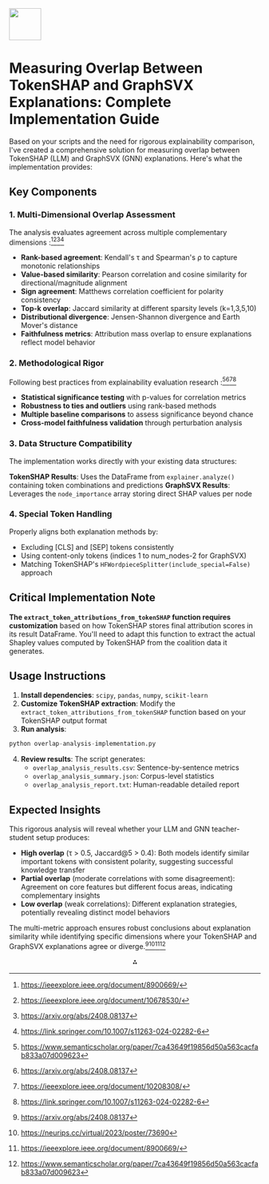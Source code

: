 <img src="https://r2cdn.perplexity.ai/pplx-full-logo-primary-dark%402x.png" style="height:64px;margin-right:32px"/>

# Measuring Overlap Between TokenSHAP and GraphSVX Explanations: Complete Implementation Guide

Based on your scripts and the need for rigorous explainability comparison, I've created a comprehensive solution for measuring overlap between TokenSHAP (LLM) and GraphSVX (GNN) explanations. Here's what the implementation provides:

## Key Components

### **1. Multi-Dimensional Overlap Assessment**

The analysis evaluates agreement across multiple complementary dimensions :[^1][^2][^3][^4]

- **Rank-based agreement**: Kendall's τ and Spearman's ρ to capture monotonic relationships
- **Value-based similarity**: Pearson correlation and cosine similarity for directional/magnitude alignment
- **Sign agreement**: Matthews correlation coefficient for polarity consistency
- **Top-k overlap**: Jaccard similarity at different sparsity levels (k=1,3,5,10)
- **Distributional divergence**: Jensen-Shannon divergence and Earth Mover's distance
- **Faithfulness metrics**: Attribution mass overlap to ensure explanations reflect model behavior


### **2. Methodological Rigor**

Following best practices from explainability evaluation research :[^5][^3][^6][^4]

- **Statistical significance testing** with p-values for correlation metrics
- **Robustness to ties and outliers** using rank-based methods
- **Multiple baseline comparisons** to assess significance beyond chance
- **Cross-model faithfulness validation** through perturbation analysis


### **3. Data Structure Compatibility**

The implementation works directly with your existing data structures:

**TokenSHAP Results**: Uses the DataFrame from `explainer.analyze()` containing token combinations and predictions
**GraphSVX Results**: Leverages the `node_importance` array storing direct SHAP values per node

### **4. Special Token Handling**

Properly aligns both explanation methods by:

- Excluding [CLS] and [SEP] tokens consistently
- Using content-only tokens (indices 1 to num_nodes-2 for GraphSVX)
- Matching TokenSHAP's `HFWordpieceSplitter(include_special=False)` approach


## Critical Implementation Note

**The `extract_token_attributions_from_tokenSHAP` function requires customization** based on how TokenSHAP stores final attribution scores in its result DataFrame. You'll need to adapt this function to extract the actual Shapley values computed by TokenSHAP from the coalition data it generates.

## Usage Instructions

1. **Install dependencies**: `scipy`, `pandas`, `numpy`, `scikit-learn`
2. **Customize TokenSHAP extraction**: Modify the `extract_token_attributions_from_tokenSHAP` function based on your TokenSHAP output format
3. **Run analysis**:
```python
python overlap-analysis-implementation.py
```

4. **Review results**: The script generates:
    - `overlap_analysis_results.csv`: Sentence-by-sentence metrics
    - `overlap_analysis_summary.json`: Corpus-level statistics
    - `overlap_analysis_report.txt`: Human-readable detailed report

## Expected Insights

This rigorous analysis will reveal whether your LLM and GNN teacher-student setup produces:

- **High overlap** (τ > 0.5, Jaccard@5 > 0.4): Both models identify similar important tokens with consistent polarity, suggesting successful knowledge transfer
- **Partial overlap** (moderate correlations with some disagreement): Agreement on core features but different focus areas, indicating complementary insights
- **Low overlap** (weak correlations): Different explanation strategies, potentially revealing distinct model behaviors

The multi-metric approach ensures robust conclusions about explanation similarity while identifying specific dimensions where your TokenSHAP and GraphSVX explanations agree or diverge.[^3][^7][^1][^5]

<div style="text-align: center">⁂</div>

[^1]: https://ieeexplore.ieee.org/document/8900669/

[^2]: https://ieeexplore.ieee.org/document/10678530/

[^3]: https://arxiv.org/abs/2408.08137

[^4]: https://link.springer.com/10.1007/s11263-024-02282-6

[^5]: https://www.semanticscholar.org/paper/7ca43649f19856d50a563cacfab833a07d009623

[^6]: https://ieeexplore.ieee.org/document/10208308/

[^7]: https://neurips.cc/virtual/2023/poster/73690

[^8]: https://ojs.bonviewpress.com/index.php/JCCE/article/view/2694

[^9]: https://dl.acm.org/doi/10.1145/3524610.3527909

[^10]: https://www.semanticscholar.org/paper/852b9429cd3093af281415822c0854b2e97bfc8f

[^11]: https://arxiv.org/abs/2503.05335

[^12]: https://www.semanticscholar.org/paper/97cb64e02208567fc817b241434ad93e12984fdb

[^13]: https://dl.acm.org/doi/10.1145/3487553.3524211

[^14]: https://arxiv.org/abs/2505.11111

[^15]: https://www.mdpi.com/2392-7674/12/1/29

[^16]: https://arxiv.org/pdf/2209.13429.pdf

[^17]: https://arxiv.org/html/2502.12525v1

[^18]: https://arxiv.org/pdf/2102.05799.pdf

[^19]: https://arxiv.org/pdf/2110.09167v2.pdf

[^20]: https://arxiv.org/pdf/2106.12543.pdf

[^21]: http://arxiv.org/pdf/2403.13106.pdf

[^22]: https://arxiv.org/abs/2503.14469

[^23]: https://arxiv.org/pdf/2405.01848.pdf

[^24]: https://arxiv.org/pdf/1902.05622.pdf

[^25]: http://arxiv.org/pdf/2304.01811.pdf

[^26]: https://jmlr.org/papers/volume23/21-0439/21-0439.pdf

[^27]: https://proceedings.neurips.cc/paper_files/paper/2023/file/ee208bfc04b1bf6125a6a34baa1c28d3-Paper-Conference.pdf

[^28]: https://proceedings.mlr.press/v162/liu22i/liu22i.pdf

[^29]: https://arxiv.org/html/2406.04606v1

[^30]: https://arxiv.org/html/2302.05666v5

[^31]: https://aclanthology.org/2022.acl-long.345.pdf

[^32]: https://pmc.ncbi.nlm.nih.gov/articles/PMC8189022/

[^33]: https://en.wikipedia.org/wiki/Jaccard_index

[^34]: https://pmc.ncbi.nlm.nih.gov/articles/PMC10975804/

[^35]: https://thesis.eur.nl/pub/66661/Thesis-Julia.pdf

[^36]: https://aclanthology.org/2025.semeval-1.257.pdf

[^37]: https://arxiv.org/html/2504.06800v1

[^38]: https://www.ijcai.org/proceedings/2022/0778.pdf

[^39]: https://orbi.uliege.be/bitstream/2268/322654/1/ExploRE_Pirenne.pdf

[^40]: https://www.sciencedirect.com/science/article/pii/S0925231224010531

[^41]: https://christophm.github.io/interpretable-ml-book/shap.html

[^42]: https://arxiv.org/pdf/2010.06775.pdf

[^43]: https://www.nature.com/articles/s41598-025-09538-2

[^44]: https://eprints.whiterose.ac.uk/id/eprint/211725/1/2024 ShapROC postscript.pdf

[^45]: https://kth.diva-portal.org/smash/get/diva2:1704879/fulltext01.pdf

[^46]: https://dl.acm.org/doi/10.1145/3511808.3557418

[^47]: https://arxiv.org/abs/2402.08845

[^48]: https://dl.acm.org/doi/10.1145/3617380

[^49]: https://www.ijcai.org/proceedings/2024/59

[^50]: https://ieeexplore.ieee.org/document/10543008/

[^51]: https://arxiv.org/abs/2502.18848

[^52]: http://arxiv.org/pdf/2408.08137.pdf

[^53]: https://arxiv.org/html/2404.03426v3

[^54]: https://arxiv.org/pdf/2502.17022.pdf

[^55]: https://arxiv.org/pdf/2209.01782.pdf

[^56]: http://arxiv.org/pdf/2402.08845.pdf

[^57]: https://arxiv.org/html/2411.14946

[^58]: https://arxiv.org/pdf/2310.04178.pdf

[^59]: https://zenodo.org/record/8375413/files/Arias-Duart_A_Confusion_Matrix_for_Evaluating_Feature_Attribution_Methods_CVPRW_2023_paper.pdf

[^60]: https://arxiv.org/html/2303.01538

[^61]: https://arxiv.org/html/2310.06514v2

[^62]: https://julian-urbano.info/files/students/msc2018radja.pdf

[^63]: https://pmc.ncbi.nlm.nih.gov/articles/PMC10544769/

[^64]: https://iml.dfki.de/comprehensive-evaluation-of-feature-attribution-methods-in-explainable-ai-via-input-perturbation/

[^65]: https://www.statisticssolutions.com/free-resources/directory-of-statistical-analyses/kendalls-tau-and-spearmans-rank-correlation-coefficient/

[^66]: https://aclanthology.org/2021.naacl-main.75.pdf

[^67]: https://psychology.town/statistics/rank-order-correlations-spearman-kendall-explained/

[^68]: https://arxiv.org/abs/2308.03161

[^69]: https://openreview.net/forum?id=6zcfrSz98y\&noteId=dhrMalPaBR

[^70]: https://aclanthology.org/J06-4002.pdf

[^71]: https://www.sciencedirect.com/science/article/pii/S0167923624000812

[^72]: https://aclanthology.org/2025.acl-long.86.pdf

[^73]: https://www.atlantis-press.com/article/2270.pdf

[^74]: https://open-research-europe.ec.europa.eu/articles/5-191

[^75]: https://proceedings.neurips.cc/paper_files/paper/2023/file/05957c194f4c77ac9d91e1374d2def6b-Paper-Datasets_and_Benchmarks.pdf

[^76]: https://taylorandfrancis.com/knowledge/Medicine_and_healthcare/Medical_statistics_\&_computing/Rank_correlation/

[^77]: https://proceedings.neurips.cc/paper_files/paper/2024/file/b17799e0bbbf65687f4e2df1f98aa225-Paper-Datasets_and_Benchmarks_Track.pdf

[^78]: https://www.sciencedirect.com/science/article/pii/S1877050921019748/pdf?md5=d0f3ad9d8d592a9a901836c7428ba9d3\&pid=1-s2.0-S1877050921019748-main.pdf

[^79]: https://ppl-ai-code-interpreter-files.s3.amazonaws.com/web/direct-files/27d8643e4b58183ba877e9268392ae2c/bb568320-cdb4-4354-9248-6b5a9694e957/72da2d3d.md

[^80]: https://ppl-ai-code-interpreter-files.s3.amazonaws.com/web/direct-files/27d8643e4b58183ba877e9268392ae2c/c7bd0aab-11e2-4739-bc7b-d5bc8f907c2e/6abd7576.py

